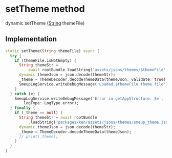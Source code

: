 


# setTheme method








dynamic setTheme
([String](https://api.flutter.dev/flutter/dart-core/String-class.html) themeFile)








## Implementation

```dart
static setTheme(String themeFile) async {
  try {
    if (themeFile.isNotEmpty) {
      String themeStr =
          await rootBundle.loadString('assets/jsons/themes/$themeFile');
      dynamic themeJson = json.decode(themeStr);
      _theme = ThemeDecoder.decodeThemeData(themeJson, validate: true);
      SmeupLogService.writeDebugMessage('Loaded $themeFile theme file');
    }
  } catch (e) {
    SmeupLogService.writeDebugMessage('Error in getAppStructure: $e',
        logType: LogType.error);
  } finally {
    if (_theme == null) {
      String themeStr = await rootBundle
          .loadString('packages/ken/assets/jsons/themes/smeup_theme.json');
      dynamic themeJson = json.decode(themeStr);
      _theme = ThemeDecoder.decodeThemeData(themeJson);
      // print(_theme);
    }
  }
}
```







